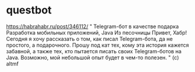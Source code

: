 # questbot
https://habrahabr.ru/post/346112/
"
Telegram-бот в качестве подарка
Разработка мобильных приложений,
Java
Из песочницы
Привет, Хабр!
Сегодня я хочу рассказать о том, как писал Telegram-бота, да не простого, а подарочного. 
Прошу под кат тех, кому эта история кажется забавной, а также тех, кто пытается писать своих Telegram-ботов на Java.
Возможно, мой небольшой опыт будет в чем-то полезен.
" (c) altmf
